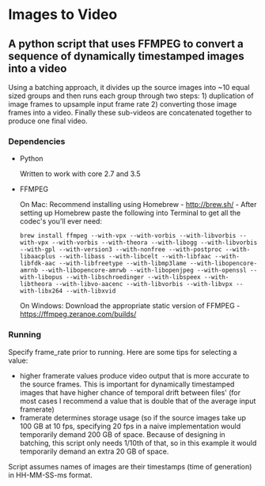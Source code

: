 # Images to Video
## A python script that uses FFMPEG to convert a sequence of dynamically timestamped images into a video
Using a batching approach, it divides up the source images into ~10 equal sized groups and then runs each group through two steps: 1) duplication of image frames to upsample input frame rate 2) converting those image frames into a video. Finally these sub-videos are concatenated together to produce one final video.

### Dependencies
- Python
  
  Written to work with core 2.7 and 3.5

- FFMPEG
  
  On Mac: Recommend installing using Homebrew - http://brew.sh/ - After setting up Homebrew paste the following into Terminal to get all the codec's you'll ever need:
  ```
  brew install ffmpeg --with-vpx --with-vorbis --with-libvorbis --with-vpx --with-vorbis --with-theora --with-libogg --with-libvorbis --with-gpl --with-version3 --with-nonfree --with-postproc --with-libaacplus --with-libass --with-libcelt --with-libfaac --with-libfdk-aac --with-libfreetype --with-libmp3lame --with-libopencore-amrnb --with-libopencore-amrwb --with-libopenjpeg --with-openssl --with-libopus --with-libschroedinger --with-libspeex --with-libtheora --with-libvo-aacenc --with-libvorbis --with-libvpx --with-libx264 --with-libxvid
  ```

  On Windows: Download the appropriate static version of FFMPEG - https://ffmpeg.zeranoe.com/builds/

### Running
Specify frame_rate prior to running. Here are some tips for selecting a value:
  - higher framerate values produce video output that is more accurate to the source frames. This is important for dynamically timestamped images that have higher chance of temporal drift between files' (for most cases I recommend a value that is double that of the average input framerate)
  - framerate determines storage usage (so if the source images take up 100 GB at 10 fps, specifying 20 fps in a naive implementation would temporarily demand 200 GB of space. Because of designing in batching, this script only needs 1/10th of that, so in this example it would temporarily demand an extra 20 GB of space.

Script assumes names of images are their timestamps (time of generation) in HH-MM-SS-ms format. 
